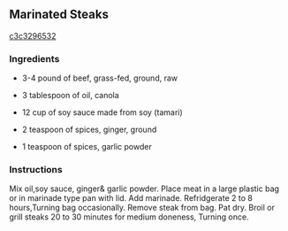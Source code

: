 ## Marinated Steaks

[c3c3296532](http://www.food.com/recipe/marinated-steaks-74808)

### Ingredients

 - 3-4 pound of beef, grass-fed, ground, raw

 - 3 tablespoon of oil, canola

 - 12 cup of soy sauce made from soy (tamari)

 - 2 teaspoon of spices, ginger, ground

 - 1 teaspoon of spices, garlic powder

### Instructions

Mix oil,soy sauce, ginger& garlic powder. Place meat in a large plastic bag or in marinade type pan with lid. Add marinade. Refridgerate 2 to 8 hours,Turning bag occasionally. Remove steak from bag. Pat dry. Broil or grill steaks 20 to 30 minutes for medium doneness, Turning once.